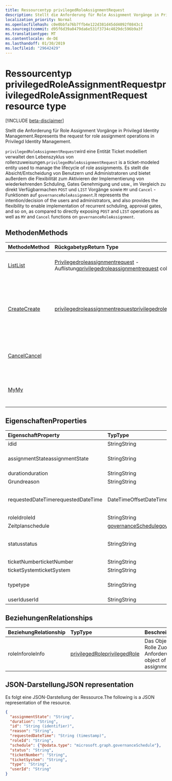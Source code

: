 ```yaml
---
title: Ressourcentyp privilegedRoleAssignmentRequest
description: Stellt die Anforderung für Role Assignment Vorgänge in Privilegd Identity Management.
localization_priority: Normal
ms.openlocfilehash: c0e0bbfa76b7ffb4e122d381d45dd4092f0843c1
ms.sourcegitcommit: d95f6d39a0479da6e531f3734c4029dc596b9a3f
ms.translationtype: MT
ms.contentlocale: de-DE
ms.lasthandoff: 01/30/2019
ms.locfileid: "29642429"
---
```

# <a name="privilegedroleassignmentrequest-resource-type"></a><span data-ttu-id="c8ca1-103">Ressourcentyp privilegedRoleAssignmentRequest</span><span class="sxs-lookup"><span data-stu-id="c8ca1-103">privilegedRoleAssignmentRequest resource type</span></span>

[!INCLUDE [beta-disclaimer](../../includes/beta-disclaimer.md)]

<span data-ttu-id="c8ca1-104">Stellt die Anforderung für Role Assignment Vorgänge in Privilegd Identity Management.</span><span class="sxs-lookup"><span data-stu-id="c8ca1-104">Represents the request for role assignment operations in Privilegd Identity Management.</span></span>

<span data-ttu-id="c8ca1-105">`privilegedRoleAssignmentRequest`wird eine Entität Ticket modelliert verwaltet den Lebenszyklus von rollenzuweisungen.</span><span class="sxs-lookup"><span data-stu-id="c8ca1-105">`privilegedRoleAssignmentRequest` is a ticket-modeled entity used to manage the lifecycle of role assignments.</span></span> <span data-ttu-id="c8ca1-106">Es stellt die Absicht/Entscheidung von Benutzern und Administratoren und bietet außerdem die Flexibilität zum Aktivieren der Implementierung von wiederkehrenden Schduling, Gates Genehmigung und usw., im Vergleich zu direkt Verfügbarmachen `POST` und `LIST` Vorgänge sowie `MY` und `Cancel` -Funktionen auf `governanceRoleAssignment`.</span><span class="sxs-lookup"><span data-stu-id="c8ca1-106">It represents the intention/decision of the users and administrators, and also provides the flexibility to enable implementation of recurrent schduling, approval gates, and so on, as compared to directly exposing `POST` and `LIST` operations as well as `MY` and `Cancel` functions on `governanceRoleAssignment`.</span></span>

## <a name="methods"></a><span data-ttu-id="c8ca1-107">Methoden</span><span class="sxs-lookup"><span data-stu-id="c8ca1-107">Methods</span></span>

| <span data-ttu-id="c8ca1-108">Methode</span><span class="sxs-lookup"><span data-stu-id="c8ca1-108">Method</span></span>       | <span data-ttu-id="c8ca1-109">Rückgabetyp</span><span class="sxs-lookup"><span data-stu-id="c8ca1-109">Return Type</span></span> | <span data-ttu-id="c8ca1-110">Beschreibung</span><span class="sxs-lookup"><span data-stu-id="c8ca1-110">Description</span></span> |
|:-------------|:------------|:------------|
|[<span data-ttu-id="c8ca1-111">List</span><span class="sxs-lookup"><span data-stu-id="c8ca1-111">List</span></span>](../api/privilegedroleassignmentrequest-list.md) | <span data-ttu-id="c8ca1-112">[Privilegedroleassignmentrequest](../resources/privilegedroleassignmentrequest.md) -Auflistung</span><span class="sxs-lookup"><span data-stu-id="c8ca1-112">[privilegedroleassignmentrequest](../resources/privilegedroleassignmentrequest.md)  collection</span></span>|<span data-ttu-id="c8ca1-113">Role Assignment Anforderungen aufgelistet.</span><span class="sxs-lookup"><span data-stu-id="c8ca1-113">List role assignment requests.</span></span>|
|[<span data-ttu-id="c8ca1-114">Create</span><span class="sxs-lookup"><span data-stu-id="c8ca1-114">Create</span></span>](../api/privilegedroleassignmentrequest-post.md)|  [<span data-ttu-id="c8ca1-115">privilegedroleassignmentrequest</span><span class="sxs-lookup"><span data-stu-id="c8ca1-115">privilegedroleassignmentrequest</span></span>](../resources/privilegedroleassignmentrequest.md)|<span data-ttu-id="c8ca1-116">Erstellen Sie eine Anforderung an den Lebenszyklus von vorhandenen oder neuen rollenzuweisung zu verwalten.</span><span class="sxs-lookup"><span data-stu-id="c8ca1-116">Create a request to manage the lifecycle of existing or new role assignment.</span></span>|
|[<span data-ttu-id="c8ca1-117">Cancel</span><span class="sxs-lookup"><span data-stu-id="c8ca1-117">Cancel</span></span>](../api/privilegedroleassignmentrequest-cancel.md)|  |<span data-ttu-id="c8ca1-118">Ausstehende Role Assignment Anforderung abbrechen.</span><span class="sxs-lookup"><span data-stu-id="c8ca1-118">Cancel a pending role assignment request.</span></span>|
|[<span data-ttu-id="c8ca1-119">My</span><span class="sxs-lookup"><span data-stu-id="c8ca1-119">My</span></span>](../api/privilegedroleassignmentrequest-my.md)|  |<span data-ttu-id="c8ca1-120">GET-Anforderung für Rolle-Zuordnung für aktuellen Requstor.</span><span class="sxs-lookup"><span data-stu-id="c8ca1-120">Get role assignment request for current requstor.</span></span>|

## <a name="properties"></a><span data-ttu-id="c8ca1-121">Eigenschaften</span><span class="sxs-lookup"><span data-stu-id="c8ca1-121">Properties</span></span>

| <span data-ttu-id="c8ca1-122">Eigenschaft</span><span class="sxs-lookup"><span data-stu-id="c8ca1-122">Property</span></span>     | <span data-ttu-id="c8ca1-123">Typ</span><span class="sxs-lookup"><span data-stu-id="c8ca1-123">Type</span></span>        | <span data-ttu-id="c8ca1-124">Beschreibung</span><span class="sxs-lookup"><span data-stu-id="c8ca1-124">Description</span></span> |
|:-------------|:------------|:------------|
|<span data-ttu-id="c8ca1-125">id</span><span class="sxs-lookup"><span data-stu-id="c8ca1-125">id</span></span>|<span data-ttu-id="c8ca1-126">String</span><span class="sxs-lookup"><span data-stu-id="c8ca1-126">String</span></span>| <span data-ttu-id="c8ca1-127">Schreibgeschützt.</span><span class="sxs-lookup"><span data-stu-id="c8ca1-127">Read-only.</span></span> <span data-ttu-id="c8ca1-128">Die Id der Rolle Zuordnung Anforderung.</span><span class="sxs-lookup"><span data-stu-id="c8ca1-128">The id of the role assignment request.</span></span>|
|<span data-ttu-id="c8ca1-129">assignmentState</span><span class="sxs-lookup"><span data-stu-id="c8ca1-129">assignmentState</span></span>|<span data-ttu-id="c8ca1-130">String</span><span class="sxs-lookup"><span data-stu-id="c8ca1-130">String</span></span>| <span data-ttu-id="c8ca1-131">Der Status der Zuordnung.</span><span class="sxs-lookup"><span data-stu-id="c8ca1-131">The state of the assignment.</span></span> <span data-ttu-id="c8ca1-132">Der Wert kann sein `Eligible` für die Zuweisung von zu auswählbaren `Active` – Wenn sie direkt zugeordnet ist `Active` von Administratoren, oder an einer Zuordnung zu auswählbaren durch den Benutzer aktiviert.</span><span class="sxs-lookup"><span data-stu-id="c8ca1-132">The value can be `Eligible` for eligible assignment `Active` - if it is directly assigned `Active` by administrators, or activated on an eligible assignment by the users.</span></span>|
|<span data-ttu-id="c8ca1-133">duration</span><span class="sxs-lookup"><span data-stu-id="c8ca1-133">duration</span></span>|<span data-ttu-id="c8ca1-134">String</span><span class="sxs-lookup"><span data-stu-id="c8ca1-134">String</span></span>| <span data-ttu-id="c8ca1-135">Die Dauer einer rollenzuweisung.</span><span class="sxs-lookup"><span data-stu-id="c8ca1-135">The duration of a role assignment.</span></span>|
|<span data-ttu-id="c8ca1-136">Grund</span><span class="sxs-lookup"><span data-stu-id="c8ca1-136">reason</span></span>|<span data-ttu-id="c8ca1-137">String</span><span class="sxs-lookup"><span data-stu-id="c8ca1-137">String</span></span>| <span data-ttu-id="c8ca1-138">Der Grund für die rollenzuweisung.</span><span class="sxs-lookup"><span data-stu-id="c8ca1-138">The reason for the role assignment.</span></span>|
|<span data-ttu-id="c8ca1-139">requestedDateTime</span><span class="sxs-lookup"><span data-stu-id="c8ca1-139">requestedDateTime</span></span>|<span data-ttu-id="c8ca1-140">DateTimeOffset</span><span class="sxs-lookup"><span data-stu-id="c8ca1-140">DateTimeOffset</span></span>| <span data-ttu-id="c8ca1-141">Schreibgeschützt.</span><span class="sxs-lookup"><span data-stu-id="c8ca1-141">Read-only.</span></span> <span data-ttu-id="c8ca1-142">Die Zeit zu erstellen.</span><span class="sxs-lookup"><span data-stu-id="c8ca1-142">The request create time.</span></span> <span data-ttu-id="c8ca1-143">Der Timestamp-Typ stellt die Datums- und Uhrzeitinformationen mithilfe des ISO 8601-Formats dar und wird immer in UTC-Zeit angegeben.</span><span class="sxs-lookup"><span data-stu-id="c8ca1-143">The Timestamp type represents date and time information using ISO 8601 format and is always in UTC time.</span></span> <span data-ttu-id="c8ca1-144">Mitternacht UTC-Zeit am 1. Januar 2014 würde z. B. wie folgt aussehen: `'2014-01-01T00:00:00Z'`.</span><span class="sxs-lookup"><span data-stu-id="c8ca1-144">For example, midnight UTC on Jan 1, 2014 would look like this: `'2014-01-01T00:00:00Z'`.</span></span>|
|<span data-ttu-id="c8ca1-145">roleId</span><span class="sxs-lookup"><span data-stu-id="c8ca1-145">roleId</span></span>|<span data-ttu-id="c8ca1-146">String</span><span class="sxs-lookup"><span data-stu-id="c8ca1-146">String</span></span>| <span data-ttu-id="c8ca1-147">Die Id der Rolle.</span><span class="sxs-lookup"><span data-stu-id="c8ca1-147">The id of the role.</span></span>|
|<span data-ttu-id="c8ca1-148">Zeitplan</span><span class="sxs-lookup"><span data-stu-id="c8ca1-148">schedule</span></span>|[<span data-ttu-id="c8ca1-149">governanceSchedule</span><span class="sxs-lookup"><span data-stu-id="c8ca1-149">governanceSchedule</span></span>](governanceschedule.md)| <span data-ttu-id="c8ca1-150">Das der Rolle Zuordnung Anforderung Zeitplan-Objekt.</span><span class="sxs-lookup"><span data-stu-id="c8ca1-150">The schedule object of the role assignment request.</span></span>|
|<span data-ttu-id="c8ca1-151">status</span><span class="sxs-lookup"><span data-stu-id="c8ca1-151">status</span></span>|<span data-ttu-id="c8ca1-152">String</span><span class="sxs-lookup"><span data-stu-id="c8ca1-152">String</span></span>| <span data-ttu-id="c8ca1-153">Lesen vorbehalten Status der Anforderung Zuordnung Rolle.</span><span class="sxs-lookup"><span data-stu-id="c8ca1-153">Read-only.The status of the role assignment request.</span></span> <span data-ttu-id="c8ca1-154">Der Wert kann sein `NotStarted`,`Completed`,`RequestedApproval`,`Scheduled`,`Approved`,`ApprovalDenied`,`ApprovalAborted`,`Cancelling`,`Cancelled`,`Revoked`,`RequestExpired`.</span><span class="sxs-lookup"><span data-stu-id="c8ca1-154">The value can be `NotStarted`,`Completed`,`RequestedApproval`,`Scheduled`,`Approved`,`ApprovalDenied`,`ApprovalAborted`,`Cancelling`,`Cancelled`,`Revoked`,`RequestExpired`.</span></span>|
|<span data-ttu-id="c8ca1-155">ticketNumber</span><span class="sxs-lookup"><span data-stu-id="c8ca1-155">ticketNumber</span></span>|<span data-ttu-id="c8ca1-156">String</span><span class="sxs-lookup"><span data-stu-id="c8ca1-156">String</span></span>| <span data-ttu-id="c8ca1-157">Die TicketNumber für die rollenzuweisung.</span><span class="sxs-lookup"><span data-stu-id="c8ca1-157">The ticketNumber for the role assignment.</span></span> |
|<span data-ttu-id="c8ca1-158">ticketSystem</span><span class="sxs-lookup"><span data-stu-id="c8ca1-158">ticketSystem</span></span>|<span data-ttu-id="c8ca1-159">String</span><span class="sxs-lookup"><span data-stu-id="c8ca1-159">String</span></span>| <span data-ttu-id="c8ca1-160">Die TicketSystem für die rollenzuweisung.</span><span class="sxs-lookup"><span data-stu-id="c8ca1-160">The ticketSystem for the role assignment.</span></span>|
|<span data-ttu-id="c8ca1-161">type</span><span class="sxs-lookup"><span data-stu-id="c8ca1-161">type</span></span>|<span data-ttu-id="c8ca1-162">String</span><span class="sxs-lookup"><span data-stu-id="c8ca1-162">String</span></span>| <span data-ttu-id="c8ca1-163">Darstellen der den Typ des Vorgangs für die rollenzuweisung.</span><span class="sxs-lookup"><span data-stu-id="c8ca1-163">Representing the the type of the operation on the role assignment.</span></span> <span data-ttu-id="c8ca1-164">Der Wert kann sein `AdminAdd`: Administratoren hinzufügen von Benutzern zu Rollen; `UserAdd`: Hinzufügen von Benutzern rollenzuweisungen.</span><span class="sxs-lookup"><span data-stu-id="c8ca1-164">The value can be `AdminAdd`: Adminstrators add users to roles;`UserAdd`: Users add role assignments.</span></span>|
|<span data-ttu-id="c8ca1-165">userId</span><span class="sxs-lookup"><span data-stu-id="c8ca1-165">userId</span></span>|<span data-ttu-id="c8ca1-166">String</span><span class="sxs-lookup"><span data-stu-id="c8ca1-166">String</span></span>| <span data-ttu-id="c8ca1-167">Die Id des Benutzers.</span><span class="sxs-lookup"><span data-stu-id="c8ca1-167">The id of the user.</span></span>|

## <a name="relationships"></a><span data-ttu-id="c8ca1-168">Beziehungen</span><span class="sxs-lookup"><span data-stu-id="c8ca1-168">Relationships</span></span>
| <span data-ttu-id="c8ca1-169">Beziehung</span><span class="sxs-lookup"><span data-stu-id="c8ca1-169">Relationship</span></span> | <span data-ttu-id="c8ca1-170">Typ</span><span class="sxs-lookup"><span data-stu-id="c8ca1-170">Type</span></span>        | <span data-ttu-id="c8ca1-171">Beschreibung</span><span class="sxs-lookup"><span data-stu-id="c8ca1-171">Description</span></span> |
|:-------------|:------------|:------------|
|<span data-ttu-id="c8ca1-172">roleInfo</span><span class="sxs-lookup"><span data-stu-id="c8ca1-172">roleInfo</span></span>|[<span data-ttu-id="c8ca1-173">privilegedRole</span><span class="sxs-lookup"><span data-stu-id="c8ca1-173">privilegedRole</span></span>](privilegedrole.md)| <span data-ttu-id="c8ca1-174">Das Objekt RoleInfo der Rolle Zuordnung Anforderung.</span><span class="sxs-lookup"><span data-stu-id="c8ca1-174">The roleInfo object of the role assignment request.</span></span>|

## <a name="json-representation"></a><span data-ttu-id="c8ca1-175">JSON-Darstellung</span><span class="sxs-lookup"><span data-stu-id="c8ca1-175">JSON representation</span></span>

<span data-ttu-id="c8ca1-176">Es folgt eine JSON-Darstellung der Ressource.</span><span class="sxs-lookup"><span data-stu-id="c8ca1-176">The following is a JSON representation of the resource.</span></span>

<!-- {
  "blockType": "resource",
  "optionalProperties": [

  ],
  "@odata.type": "microsoft.graph.privilegedRoleAssignmentRequest"
}-->

```json
{
  "assignmentState": "String",
  "duration": "String",
  "id": "String (identifier)",
  "reason": "String",
  "requestedDateTime": "String (timestamp)",
  "roleId": "String",
  "schedule": {"@odata.type": "microsoft.graph.governanceSchedule"},
  "status": "String",
  "ticketNumber": "String",
  "ticketSystem": "String",
  "type": "String",
  "userId": "String"
}

```

<!-- uuid: 8fcb5dbc-d5aa-4681-8e31-b001d5168d79
2015-10-25 14:57:30 UTC -->
<!--
{
  "type": "#page.annotation",
  "description": "privilegedRoleAssignmentRequest resource",
  "keywords": "",
  "section": "documentation",
  "tocPath": "",
  "suppressions": [
    "Error: /api-reference/beta/resources/privilegedroleassignmentrequest.md:\r\n      Exception processing links.\r\n    System.ArgumentException: Link Definition was null. Link text: !INCLUDE [beta-disclaimer](../../includes/beta-disclaimer.md)\r\n      at ApiDoctor.Validation.DocFile.get_LinkDestinations()\r\n      at ApiDoctor.Validation.DocSet.ValidateLinks(Boolean includeWarnings, String[] relativePathForFiles, IssueLogger issues, Boolean requireFilenameCaseMatch, Boolean printOrphanedFiles)"
  ]
}
-->
